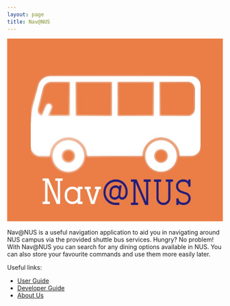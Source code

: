 ```yaml
---
layout: page
title: Nav@NUS
---
```


![logo](DG_Diagrams/Nav@NUSLogo.jpg)

Nav@NUS is a useful navigation application to aid you in navigating around NUS campus via the provided
shuttle bus services. Hungry? No problem! With Nav@NUS you can search for any dining options available 
in NUS. You can also store your favourite commands and use them more easily later.

Useful links:
* [User Guide](UserGuide.md)
* [Developer Guide](DeveloperGuide.md)
* [About Us](AboutUs.md)

